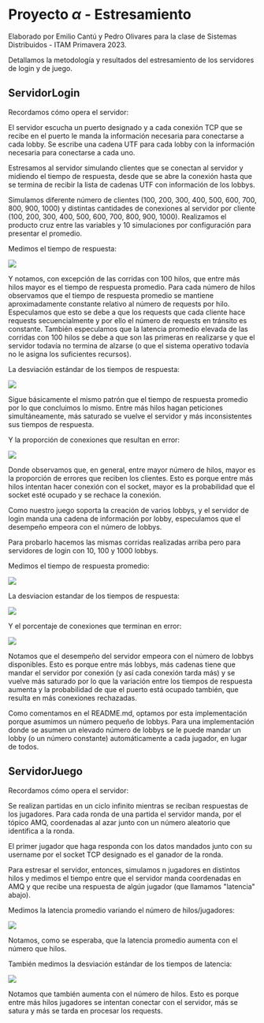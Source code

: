 
# Proyecto $\alpha$ - Estresamiento

Elaborado por Emilio Cantú y Pedro Olivares para la clase de Sistemas Distribuidos - ITAM Primavera 2023.

Detallamos la metodología y resultados del estresamiento de los servidores de login y de juego.


## ServidorLogin
Recordamos cómo opera el servidor:

El servidor escucha un puerto designado y a cada conexión TCP que se recibe en el puerto le manda la información necesaria para conectarse a cada lobby. Se escribe una cadena UTF para cada lobby con la información necesaria para conectarse a cada uno.

Estresamos al servidor simulando clientes que se conectan al servidor y midiendo el tiempo de respuesta, desde que se abre la conexión hasta que se termina de recibir la lista de cadenas UTF con información de los lobbys. 


Simulamos diferente número de clientes (100, 200, 300, 400, 500, 600, 700, 800, 900, 1000) y distintas cantidades de conexiones al servidor por cliente (100, 200, 300, 400, 500, 600, 700, 800, 900, 1000). Realizamos el producto cruz entre las variables y 10 simulaciones por configuración para presentar el promedio.


Medimos el tiempo de respuesta:

![](/imgs_estresamiento/login-10-avg.png)

Y notamos, con excepción de las corridas con 100 hilos, que entre más hilos mayor es el tiempo de respuesta promedio. Para cada número de hilos observamos que el tiempo de respuesta promedio se mantiene aproximadamente constante relativo al número de requests por hilo. Especulamos que esto se debe a que los requests que cada cliente hace requests secuencialmente y por ello el número de requests en tránsito es constante. También especulamos que la latencia promedio elevada de las corridas con 100 hilos se debe a que son las primeras en realizarse y que el servidor todavía no termina de alzarse (o que el sistema operativo todavía no le asigna los suficientes recursos). 

La desviación estándar de los tiempos de respuesta:

![](/imgs_estresamiento/login-10-std.png)

Sigue básicamente el mismo patrón que el tiempo de respuesta promedio por lo que concluimos lo mismo. Entre más hilos hagan peticiones simultáneamente, más saturado se vuelve el servidor y más inconsistentes sus tiempos de respuesta.

Y la proporción de conexiones que resultan en error:

![](/imgs_estresamiento/login-10-error.png)

Donde observamos que, en general, entre mayor número de hilos, mayor es la proporción de errores que reciben los clientes. Esto es porque entre más hilos intentan hacer conexión con el socket, mayor es la probabilidad que el socket esté ocupado y se rechace la conexión. 

Como nuestro juego soporta la creación de varios lobbys, y el servidor de login manda una cadena de información por lobby, especulamos que el desempeño empeora con el número de lobbys. 

Para probarlo hacemos las mismas corridas realizadas arriba pero para servidores de login con 10, 100 y 1000 lobbys.

Medimos el tiempo de respuesta promedio:


![](/imgs_estresamiento/login-lobbys-avg.png)

La desviacion estandar de los tiempos de respuesta:


![](/imgs_estresamiento/login-lobbys-std.png)

Y el porcentaje de conexiones que terminan en error:


![](/imgs_estresamiento/login-lobbys-error.png)


Notamos que el desempeño del servidor empeora con el número de lobbys disponibles. Esto es porque entre más lobbys, más cadenas tiene que mandar el servidor por conexión (y así cada conexión tarda más) y se vuelve más saturado por lo que la variación entre los tiempos de respuesta aumenta y la probabilidad de que el puerto está ocupado también, que resulta en más conexiones rechazadas.


Como comentamos en el README.md, optamos por esta implementación porque asumimos un número pequeño de lobbys. Para una implementación donde se asumen un elevado número de lobbys se le puede mandar un lobby (o un número constante) automáticamente a cada jugador, en lugar de todos. 

## ServidorJuego

Recordamos cómo opera el servidor:

Se realizan partidas en un ciclo infinito mientras se reciban respuestas de los jugadores.
Para cada ronda de una partida el servidor manda, por el tópico AMQ, coordenadas al azar
junto con un número aleatorio que identifica a la ronda.

El primer jugador que
haga responda con los datos mandados junto con su username por el socket TCP designado es el ganador de la ronda.

Para estresar el servidor, entonces, simulamos n jugadores en distintos hilos y medimos el tiempo entre que el servidor manda coordenadas en AMQ y que recibe una respuesta de algún jugador (que llamamos "latencia" abajo). 

Medimos la latencia promedio variando el número de hilos/jugadores:

![](/imgs_estresamiento/juego-avg.png)

Notamos, como se esperaba, que la latencia promedio aumenta con el número que hilos. 

También medimos la desviación estándar de los tiempos de latencia:

![](/imgs_estresamiento/juego-std.png)

Notamos que también aumenta con el número de hilos. Esto es porque entre más hilos jugadores se intentan conectar con el servidor, más se satura y más se tarda en procesar los requests.
